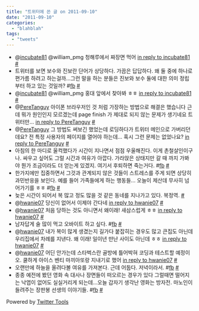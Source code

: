 ```yaml
---
title: "트위터에 쓴 글 on 2011-09-10"
date: "2011-09-10"
categories: 
  - "blahblah"
tags: 
  - "tweets"
---
```


- @[incubate81](http://twitter.com/incubate81) @william\_pmg 청해루에서 짜장면 먹어 [in reply to incubate81](http://twitter.com/incubate81/statuses/110713966208098305) [#](http://twitter.com/blurblah/statuses/110720990740348928)
- 트위터를 보면 보수와 진보란 단어가 상당하다. 가끔은 답답하다. 왜 둘 중에 하나로 편가름 하려고 하는걸까...그런 말을 하는 분들은 진보와 보수 둘에 대한 의미 정립부터 하고 있는 것일까? #[fb](http://search.twitter.com/search?q=%23fb) [#](http://twitter.com/blurblah/statuses/110746773470986240)
- @[incubate81](http://twitter.com/incubate81) @william\_pmg 홍대 앞에서 찾아봐 ㅎㅎ [in reply to incubate81](http://twitter.com/incubate81/statuses/110824944920838144) [#](http://twitter.com/blurblah/statuses/110921738069622784)
- @[PereTanguy](http://twitter.com/PereTanguy) 아이폰 브라우저인 것 처럼 가장하는 방법으로 해결은 했습니다 근데 뭐가 원인인지 모르겠는데 page finish 가 제대로 되지 않는 문제가 생기네요 트위터만... [in reply to PereTanguy](http://twitter.com/PereTanguy/statuses/111669831648026624) [#](http://twitter.com/blurblah/statuses/111673054530252800)
- @[PereTanguy](http://twitter.com/PereTanguy) 그 방법도 써보긴 했었는데 로딩하다가 트위터 메인으로 가버리던데요? 전 특정 사용자의 페이지를 열어야 하는데... 혹시 그런 문제는 없었나요? [in reply to PereTanguy](http://twitter.com/PereTanguy/statuses/111687921811202048) [#](http://twitter.com/blurblah/statuses/111688505310199808)
- 아침의 한 마디로 울컥했다가 시간이 지나면서 점점 우울해진다. 이게 촌철살인이구나. 싸우고 싶어도 그럴 시간과 여유가 아깝다. 가라앉은 상태지만 갈 때 까지 가봐야 뭔가 조금이라도 더 얻는게 있겠지. 여기서 후퇴하면 죽는거다. #[fb](http://search.twitter.com/search?q=%23fb) [#](http://twitter.com/blurblah/statuses/111766413940764674)
- 한가지에만 집중하면서 그것과 관계되지 않은 것들이 스트레스를 주게 되면 상당히 과민반응을 보인다. 예를 들어 가족들에게 하는 행동들... 오늘이 제산데 무사히 넘어가기를 ㅎㅎ #[fb](http://search.twitter.com/search?q=%23fb) [#](http://twitter.com/blurblah/statuses/111767014170836992)
- 늦은 시간이 되어서 복 많고 정도 많을 것 같은 동네를 지나가고 있다. 복정역. [#](http://twitter.com/blurblah/statuses/112164159810048000)
- @[hwanie07](http://twitter.com/hwanie07) 당신이 없어서 이제야 간다네 [in reply to hwanie07](http://twitter.com/hwanie07/statuses/112164820396150785) [#](http://twitter.com/blurblah/statuses/112164997982986240)
- @[hwanie07](http://twitter.com/hwanie07) 처음 당하는 것도 아니면서 왜이래! 새삼스럽게 ㅎㅎ [in reply to hwanie07](http://twitter.com/hwanie07/statuses/112165122188918784) [#](http://twitter.com/blurblah/statuses/112165274580549632)
- 남자답게 술 많이 먹고 오바이트 하고 싶다. #[fb](http://search.twitter.com/search?q=%23fb) [#](http://twitter.com/blurblah/statuses/112165605053968384)
- @[hwanie07](http://twitter.com/hwanie07) 내가 복이 많게 생겼는지 길가다 붙잡히는 경우도 많고 큰집도 아닌데 우리집에서 차례를 지낸다. 왜 이래! 일이년 만난 사이도 아닌데 ㅎㅎ [in reply to hwanie07](http://twitter.com/hwanie07/statuses/112165450376425472) [#](http://twitter.com/blurblah/statuses/112166160954433536)
- @[hwanie07](http://twitter.com/hwanie07) 어딘 안가는데 스타벅스란 골방에 틀어박혀 코딩과 테스트할 예정이오. 쿨하게 아이스 벤티 마끼아또랑 지내기로 했어 [in reply to hwanie07](http://twitter.com/hwanie07/statuses/112165450376425472) [#](http://twitter.com/blurblah/statuses/112166824380076032)
- 오랜만에 하늘을 올려다볼 여유를 가져본다. 근데 어둡다. 저녁이라서. #[fb](http://search.twitter.com/search?q=%23fb) [#](http://twitter.com/blurblah/statuses/112483635680120833)
- 종종 예전에 봤던 영화 속 대사나 장면들이 떠오르는 경우가 있다 그럴때면 떨어지는 낙엽이 없어도 실실거리게 되는데...오늘 갑자기 생각난 영화는 방자전. 마노인이 들려주는 장판봉 선생의 이야기들. #[fb](http://search.twitter.com/search?q=%23fb) [#](http://twitter.com/blurblah/statuses/112485779883827200)

Powered by [Twitter Tools](http://alexking.org/projects/wordpress)
